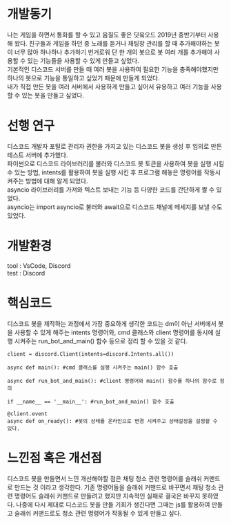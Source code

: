 # **개발동기**
나는 게임을 하면서 통화를 할 수 있고 음질도 좋은 딧읔오드 2019년 중반기부터 사용해 왔다. 친구들과 게임을 하던 중 노래를 듣거나 채팅창 관리를 할 때 추가해야하는 봇이 너무 많아 하나하나 추가하기 번거로워 단 한 개의 봇으로 봇 여러 개를 추가해야 사용할 수 있는 기능들을 사용할 수 있게 만들고 싶었다.\
기본적인 디스코드 서버를 만들 때 여러 봇을 사용하여 필요한 기능을 충족해야했지만 하나의 봇으로 기능을 통일하고 싶었기 때문에 만들게 되었다.\
내가 직접 만든 봇을 여러 서버에서 사용하게 만들고 싶어서 유용하고 여러 기능을 사용할 수 있는 봇을 만들고 싶었다.
# **선행 연구**
디스코드 개발자 포털로 관리자 권한을 가지고 있는 디스코드 봇을 생성 후 임의로 만든 테스트 서버에 추가했다.\
파이썬으로 디스코드 라이브러리를 불러와 디스코드 봇 토큰을 사용하여 봇을 실행 시킬 수 있는 방법, intents를 활용하여 봇을 실행 시킨 후 프로그램 해놓은 명령어를 작동시켜주는 방법에 대해 알게 되었다.\
asyncio 라이브러리를 가져와 텍스트 보내는 기능 등 다양한 코드를 간단하게 짤 수 있었다.\
asyncio는 import asyncio로 불러와 await으로 디스코드 채널에 메세지를 보낼 수도 있었다.
# **개발환경**
tool : VsCode, Discord\
test : Discord

# **핵심코드**
디스코드 봇을 제작하는 과정에서 가장 중요하게 생각한 코드는 dm이 아닌 서버에서 봇을 사용할 수 있게 해주는 intents 명령어와, cmd 클래스와 client 명령어를 동시에 실행 시켜주는 run_bot_and_main() 함수 등으로 정리 할 수 있을 것 같다.  
```
client = discord.Client(intents=discord.Intents.all())

async def main(): #cmd 클래스를 실행 시켜주는 main() 함수 호출

async def run_bot_and_main(): #client 명령어와 main() 함수를 하나의 함수로 정의

if __name__ == '__main__': #run_bot_and_main() 함수 호출

@client.event
async def on_ready(): #봇의 상태를 온라인으로 변경 시켜주고 상태설정을 설정할 수 있다.
```


# **느낀점 혹은 개선점**
디스코드 봇을 만들면서 느낀 개선해야할 점은 채팅 청소 관련 명령어를 슬래쉬 커맨드로 만드는 것 이라고 생각한다.
기존 명령어들을 슬래쉬 커맨드로 바꾸면서 채팅 청소 관련 명령어도 슬래쉬 커맨드로 만들려고 했지만 지속적인 실패로 결국은 바꾸지 못하였다.
나중에 다시 제대로 디스코드 봇을 만들 기회가 생긴다면 그때는 js를 활용하여 만들고 슬래쉬 커맨드로도 청소 관련 명령어가 작동될 수 있게 만들고 싶다.